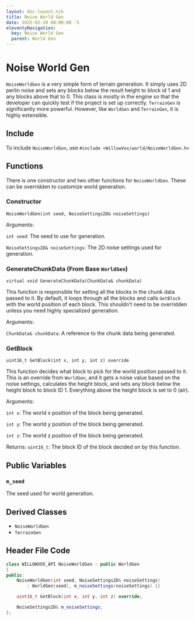 ```yaml
---
layout: doc-layout.njk
title: Noise World Gen
date: 2025-02-20 00:00:00 -5
eleventyNavigation:
  key: Noise World Gen
  parent: World Gen
---
```


# Noise World Gen
`NoiseWorldGen` is a very simple form of terrain generation. It simply uses 2D perlin noise and sets any blocks below the result height to block id 1 and any blocks above that to 0. This class is mostly in the engine so that the developer can quickly test if the project is set up correctly. `TerrainGen` is significantly more powerful. However, like `WorldGen` and `TerrainGen`, it is highly extensible.

## Include
To include `NoiseWorldGen`, use `#include <WillowVox/world/NoiseWorldGen.h>`

## Functions
There is one constructor and two other functions for `NoiseWorldGen`. These can be overridden to customize world generation.

### Constructor
`NoiseWorldGen(int seed, NoiseSettings2D& noiseSettings)`

Arguments:

`int seed`: The seed to use for generation.

`NoiseSettings2D& noiseSettings`: The 2D noise settings used for generation.

### GenerateChunkData (From Base `WorldGen`)
`virtual void GenerateChunkData(ChunkData& chunkData)`

This function is responsible for setting all the blocks in the chunk data passed to it. By default, it loops through all the blocks and calls `GetBlock` with the world position of each block. This shouldn't need to be overridden unless you need highly specialized generation.

Arguments:

`ChunkData& chunkData`: A reference to the chunk data being generated.

### GetBlock
`uint16_t GetBlock(int x, int y, int z) override`

This function decides what block to pick for the world position passed to it. This is an override from `WorldGen`, and it gets a noise value based on the noise settings, calculates the height block, and sets any block below the height block to block ID 1. Everything above the height block is set to 0 (air).

Arguments:

`int x`: The world x position of the block being generated.

`int y`: The world y position of the block being generated.

`int z`: The world z position of the block being generated.

Returns: `uint16_t`: The block ID of the block decided on by this function.

## Public Variables
### `m_seed`
The seed used for world generation.

## Derived Classes
- `NoiseWorldGen`
- `TerrainGen`

## Header File Code
```cpp
class WILLOWVOX_API NoiseWorldGen : public WorldGen
{
public:
    NoiseWorldGen(int seed, NoiseSettings2D& noiseSettings)
        : WorldGen(seed), m_noiseSettings(noiseSettings) {}

    uint16_t GetBlock(int x, int y, int z) override;

    NoiseSettings2D& m_noiseSettings;
};
```